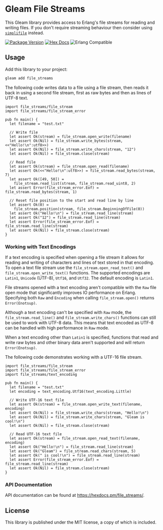 # Gleam File Streams

This Gleam library provides access to Erlang's file streams for reading and
writing files. If you don't require streaming behaviour then consider using
[`simplifile`](https://hex.pm/packages/simplifile) instead.

[![Package Version](https://img.shields.io/hexpm/v/file_streams)](https://hex.pm/packages/file_streams)
[![Hex Docs](https://img.shields.io/badge/hex-docs-ffaff3)](https://hexdocs.pm/file_streams/)
![Erlang Compatible](https://img.shields.io/badge/target-erlang-a90432)

## Usage

Add this library to your project:

```sh
gleam add file_streams
```

The following code writes data to a file using a file stream, then reads it back
in using a second file stream, first as raw bytes and then as lines of UTF-8
text.

```gleam
import file_streams/file_stream
import file_streams/file_stream_error

pub fn main() {
  let filename = "test.txt"

  // Write file
  let assert Ok(stream) = file_stream.open_write(filename)
  let assert Ok(Nil) = file_stream.write_bytes(stream, <<"Hello!\n":utf8>>)
  let assert Ok(Nil) = file_stream.write_chars(stream, "12")
  let assert Ok(Nil) = file_stream.close(stream)

  // Read file
  let assert Ok(stream) = file_stream.open_read(filename)
  let assert Ok(<<"Hello!\n":utf8>>) = file_stream.read_bytes(stream, 7)
  let assert Ok([49, 50]) =
    file_stream.read_list(stream, file_stream.read_uint8, 2)
  let assert Error(file_stream_error.Eof) = file_stream.read_bytes(stream, 1)

  // Reset file position to the start and read line by line
  let assert Ok(0) =
    file_stream.position(stream, file_stream.BeginningOfFile(0))
  let assert Ok("Hello!\n") = file_stream.read_line(stream)
  let assert Ok("12") = file_stream.read_line(stream)
  let assert Error(file_stream_error.Eof) = file_stream.read_line(stream)
  let assert Ok(Nil) = file_stream.close(stream)
}
```

### Working with Text Encodings

If a text encoding is specified when opening a file stream it allows for
reading and writing of characters and lines of text stored in that encoding.
To open a text file stream use the `file_stream.open_read_text()` and
`file_stream.open_write_text()` functions. The supported encodings are `Latin1`,
`Unicode` (UTF-8), `Utf16`, and `Utf32`. The default encoding is `Latin1`.

File streams opened with a text encoding aren't compatible with the `Raw` file
open mode that significantly improves IO performance on Erlang. Specifying both
`Raw` and `Encoding` when calling `file_stream.open()` returns `Error(Enotsup)`.

Although a text encoding can't be specified with `Raw` mode, the
`file_stream.read_line()` and `file_stream.write_chars()` functions can still be
used to work with UTF-8 data. This means that text encoded as UTF-8 can be
handled with high performance in `Raw` mode.

When a text encoding other than `Latin1` is specified, functions that read and
write raw bytes and other binary data aren't supported and will return
`Error(Enotsup)`.

The following code demonstrates working with a UTF-16 file stream.

```gleam
import file_streams/file_stream
import file_streams/file_stream_error
import file_streams/text_encoding

pub fn main() {
  let filename = "test.txt"
  let encoding = text_encoding.Utf16(text_encoding.Little)

  // Write UTF-16 text file
  let assert Ok(stream) = file_stream.open_write_text(filename, encoding)
  let assert Ok(Nil) = file_stream.write_chars(stream, "Hello!\n")
  let assert Ok(Nil) = file_stream.write_chars(stream, "Gleam is cool!\n")
  let assert Ok(Nil) = file_stream.close(stream)

  // Read UTF-16 text file
  let assert Ok(stream) = file_stream.open_read_text(filename, encoding)
  let assert Ok("Hello!\n") = file_stream.read_line(stream)
  let assert Ok("Gleam") = file_stream.read_chars(stream, 5)
  let assert Ok(" is cool!\n") = file_stream.read_line(stream)
  let assert Error(file_stream_error.Eof) = file_stream.read_line(stream)
  let assert Ok(Nil) = file_stream.close(stream)
}
```

### API Documentation

API documentation can be found at <https://hexdocs.pm/file_streams/>.

## License

This library is published under the MIT license, a copy of which is included.
